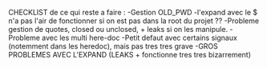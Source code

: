 CHECKLIST de ce qui reste a faire :
-Gestion OLD_PWD
-l'expand avec le $ n'a pas l'air de fonctionner si on est pas dans la root du projet ??
-Probleme gestion de quotes, closed ou unclosed, + leaks si on les manipule.
-Probleme avec les multi here-doc
-Petit defaut avec certains signaux (notemment dans les heredoc), mais pas tres tres grave
-GROS PROBLEMES AVEC L'EXPAND (LEAKS + fonctionne tres tres bizarrement)